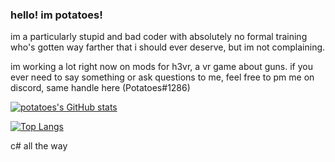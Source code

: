 ### hello! im potatoes!

im a particularly stupid and bad coder with absolutely no formal training who's gotten way farther that i should ever deserve, but im not complaining.

im working a lot right now on mods for h3vr, a vr game about guns. if you ever need to say something or ask questions to me, feel free to pm me on discord, same handle here (Potatoes#1286)

[![potatoes's GitHub stats](https://github-readme-stats.vercel.app/api?username=potatoes1286&show_icons=true&theme=dark)
](https://github.com/anuraghazra/github-readme-stats)

[![Top Langs](https://github-readme-stats.vercel.app/api/top-langs/?username=potatoes1286&show_icons=true&theme=dark)](https://github.com/anuraghazra/github-readme-stats)

c# all the way
